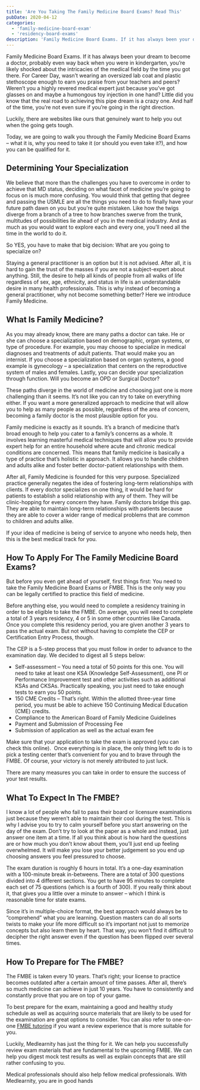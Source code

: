 ```yaml
---
title: 'Are You Taking The Family Medicine Board Exams? Read This'
pubDate: 2020-04-12
categories:
  - 'family-medicine-board-exam'
  - 'residency-board-exams'
description: 'Family Medicine Board Exams. If it has always been your dream to become a doctor, probably even way back when you were in kindergarten, you’re likely shock'
---
```


Family Medicine Board Exams. If it has always been your dream to become a doctor, probably even way back when you were in kindergarten, you’re likely shocked about the intricacies of the medical field by the time you got there. For Career Day, wasn’t wearing an oversized lab coat and plastic stethoscope enough to earn you praise from your teachers and peers? Weren’t you a highly revered medical expert just because you’ve got glasses on and maybe a humongous toy injection in one hand? Little did you know that the real road to achieving this pipe dream is a crazy one. And half of the time, you’re not even sure if you’re going in the right direction.

Luckily, there are websites like ours that genuinely want to help you out when the going gets tough.

Today, we are going to walk you through the Family Medicine Board Exams – what it is, why you need to take it (or should you even take it?), and how you can be qualified for it.

## **Determining Your Specialization**

We believe that more than the challenges you have to overcome in order to achieve that MD status, deciding on what facet of medicine you’re going to focus on is much more confusing. You would think that getting that degree and passing the USMLE are all the things you need to do to finally have your future path dawn on you but you’re quite mistaken. Like how the twigs diverge from a branch of a tree to how branches swerve from the trunk, multitudes of possibilities lie ahead of you in the medical industry. And as much as you would want to explore each and every one, you’ll need all the time in the world to do it.

So YES, you have to make that big decision: What are you going to specialize on?

Staying a general practitioner is an option but it is not advised. After all, it is hard to gain the trust of the masses if you are not a subject-expert about anything. Still, the desire to help all kinds of people from all walks of life regardless of sex, age, ethnicity, and status in life is an understandable desire in many health professionals. This is why instead of becoming a general practitioner, why not become something better? Here we introduce Family Medicine.

## **What Is Family Medicine?**

As you may already know, there are many paths a doctor can take. He or she can choose a specialization based on demographic, organ systems, or type of procedure. For example, you may choose to specialize in medical diagnoses and treatments of adult patients. That would make you an internist. If you choose a specialization based on organ systems, a good example is gynecology – a specialization that centers on the reproductive system of males and females. Lastly, you can decide your specialization through function. Will you become an OPD or Surgical Doctor?

These paths diverge in the world of medicine and choosing just one is more challenging than it seems. It’s not like you can try to take on everything either. If you want a more generalized approach to medicine that will allow you to help as many people as possible, regardless of the area of concern, becoming a family doctor is the most plausible option for you.

Family medicine is exactly as it sounds. It’s a branch of medicine that’s broad enough to help you cater to a family’s concerns as a whole. It involves learning masterful medical techniques that will allow you to provide expert help for an entire household where acute and chronic medical conditions are concerned. This means that family medicine is basically a type of practice that’s holistic in approach. It allows you to handle children and adults alike and foster better doctor-patient relationships with them.

After all, Family Medicine is founded for this very purpose. Specialized practice generally negates the idea of fostering long-term relationships with clients. If every doctor specializes on one thing, it would be hard for patients to establish a solid relationship with any of them. They will be clinic-hopping for every concern they have. Family doctors bridge this gap. They are able to maintain long-term relationships with patients because they are able to cover a wider range of medical problems that are common to children and adults alike.

If your idea of medicine is being of service to anyone who needs help, then this is the best medical track for you.

## **How To Apply For The Family Medicine Board Exams?**

But before you even get ahead of yourself, first things first: You need to take the Family Medicine Board Exams or FMBE. This is the only way you can be legally certified to practice this field of medicine. 

Before anything else, you would need to complete a residency training in order to be eligible to take the FMBE. On average, you will need to complete a total of 3 years residency, 4 or 5 in some other countries like Canada. Once you complete this residency period, you are given another 3 years to pass the actual exam. But not without having to complete the CEP or Certification Entry Process, though.

The CEP is a 5-step process that you must follow in order to advance to the examination day. We decided to digest all 5 steps below:

- Self-assessment – You need a total of 50 points for this one. You will need to take at least one KSA (Knowledge Self-Assessment), one PI or Performance Improvement test and other activities such as additional KSAs and CKSAs. Practically speaking, you just need to take enough tests to earn you 50 points.
- 150 CME Credits – That’s right. Within the allotted three-year time period, you must be able to achieve 150 Continuing Medical Education (CME) credits.
- Compliance to the American Board of Family Medicine Guidelines
- Payment and Submission of Processing Fee
- Submission of application as well as the actual exam fee

Make sure that your application to take the exam is approved (you can check this online).  Once everything is in place, the only thing left to do is to pick a testing center that’s convenient for you and to brave through the FMBE. Of course, your victory is not merely attributed to just luck.

There are many measures you can take in order to ensure the success of your test results.

## **What To Expect In The FMBE?**

I know a lot of people who fail to pass their board or licensure examinations just because they weren’t able to maintain their cool during the test. This is why I advise you to try to calm yourself before you start answering on the day of the exam. Don’t try to look at the paper as a whole and instead, just answer one item at a time. If all you think about is how hard the questions are or how much you don’t know about them, you’ll just end up feeling overwhelmed. It will make you lose your better judgement so you end up choosing answers you feel pressured to choose.

The exam duration is roughly 6 hours in total. It’s a one-day examination with a 100-minute break in-betweens. There are a total of 300 questions divided into 4 different sections. You get to have 95 minutes to complete each set of 75 questions (which is a fourth of 300). If you really think about it, that gives you a little over a minute to answer – which I think is reasonable time for state exams.

Since it’s in multiple-choice format, the best approach would always be to “comprehend” what you are learning. Question masters can do all sorts twists to make your life more difficult so it’s important not just to memorize concepts but also learn them by heart. That way, you won’t find it difficult to decipher the right answer even if the question has been flipped over several times.

## **How To Prepare for The FMBE?**

The FMBE is taken every 10 years. That’s right; your license to practice becomes outdated after a certain amount of time passes. After all, there’s so much medicine can achieve in just 10 years. You have to consistently and constantly prove that you are on top of your game.

To best prepare for the exam, maintaining a good and healthy study schedule as well as acquiring source materials that are likely to be used for the examination are great options to consider. You can also refer to one-on-one [FMBE tutoring](https://www.medlearnity.com/family-medicine-certification-exam-abfm/) if you want a review experience that is more suitable for you.

Luckily, Medlearnity has just the thing for it. We can help you successfully review exam materials that are fundamental to the upcoming FMBE. We can help you digest mock test results as well as explain concepts that are still rather confusing to you.

Medical professionals should also help fellow medical professionals. With Medlearnity, you are in good hands
